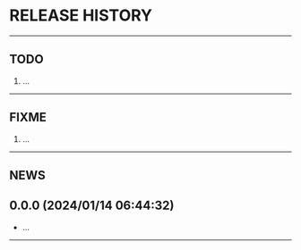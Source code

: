 # RELEASE HISTORY

********************************************************************************
## TODO
1. ...  

********************************************************************************
## FIXME
1. ...  

********************************************************************************
## NEWS

0.0.0 (2024/01/14 06:44:32)
------------------------------
- ...  



********************************************************************************
